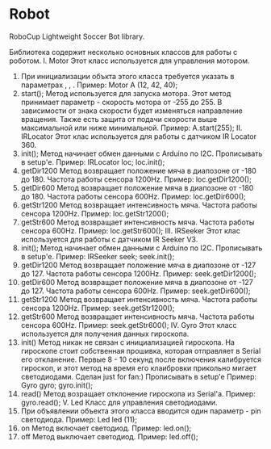 # Robot
RoboCup Lightweight Soccer Bot library.

Библиотека содержит несколько основных классов для работы с роботом.
I. Motor
  Этот класс используется для управления мотором.
  1) При инициализации объкта этого класса требуется указать в параметрах <pwm pin>, <ain1 pin>, <ain2 pin>.
     Пример: Motor A (12, 42, 40);
  2) start();
     Метод <start> используется для запуска мотора. Этот метод принимает параметр <speed> - скорость мотора от -255 до 255.
     В зависимости от знака скорости будет изменяться направление вращения. Также есть защита от подачи скорости выше 
     максимальной или ниже минимальной.
     Пример: A.start(255);
II. IRLocator
  Этот клас используется для работы с датчиком IR Locator 360.
  1) init();
     Метод <init> начинает обмен данными с Arduino по I2C. Прописывать в setup'е.
     Пример:
      IRLocator loc;
      loc.init();
  2) getDir1200
     Метод возвращает положение мяча в диапозоне от -180 до 180. Частота работы сенсора 1200Hz.
     Пример: loc.getDir1200();
  3) getDir600
     Метод возвращает положение мяча в диапозоне от -180 до 180. Частота работы сенсора 600Hz.
     Пример: loc.getDir600();
  4) getStr1200
     Метод возвращает интенсивность мяча. Частота работы сенсора 1200Hz.
     Пример: loc.getStr1200();
  5) getStr600
     Метод возвращает интенсивность мяча. Частота работы сенсора 600Hz.
     Пример: loc.getStr600();
III. IRSeeker
  Этот клас используется для работы с датчиком IR Seeker V3.
  1) init();
     Метод <init> начинает обмен данными с Arduino по I2C. Прописывать в setup'е.
     Пример:
      IRSeeker seek;
      seek.init();
  2) getDir1200
     Метод возвращает положение мяча в диапозоне от -127 до 127. Частота работы сенсора 1200Hz.
     Пример: seek.getDir1200();
  3) getDir600
     Метод возвращает положение мяча в диапозоне от -127 до 127. Частота работы сенсора 600Hz.
     Пример: seek.getDir600();
  4) getStr1200
     Метод возвращает интенсивность мяча. Частота работы сенсора 1200Hz.
     Пример: seek.getStr1200();
  5) getStr600
     Метод возвращает интенсивность мяча. Частота работы сенсора 600Hz.
     Пример: seek.getStr600();
IV. Gyro
  Этот класс используется для получения данных гироскопа.
  1) init()
     Метод никак не связан с инициализацией гироскопа. На гироскопе стоит собственная прошивка, которая отправляет
     в Serial его откланение. Первые 8 - 10 секунд после включения калибруется гироскоп, и этот метод на время его
     клаибровки прикольно мигает светодиодами. Сделан just for fan:)
     Прописывать в setup'e
     Пример:
      Gyro gyro;
      gyro.init();
  2) read()
     Метод возращает отклонение гироскопа из Serial'а.
     Пример: gyro.read();
V. Led
   Класс для управления светодиодами.
   1) При объявлении объекта этого класса вводится один параметр - pin светодиода.
      Пример: Led led (11);
   2) on
      Метод включает светодиод.
      Пример: led.on();
   3) off
      Метод выключает светодиод.
      Пример: led.off();
   
